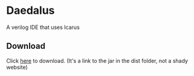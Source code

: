 # Daedalus
A verilog IDE that uses Icarus
## Download
Click [here](https://github.com/pixelrazor/Daedalus/raw/master/dist/Daedalus.jar) to download. (It's a link to the jar in the dist folder, not a shady website)
